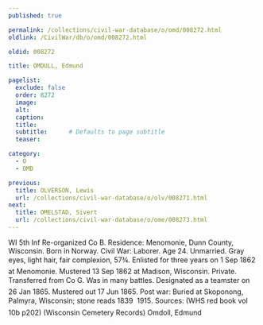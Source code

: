 ```yaml
---
published: true

permalink: /collections/civil-war-database/o/omd/008272.html
oldlink: /CivilWar/db/o/omd/008272.html

oldid: 008272

title: OMDULL, Edmund

pagelist:
  exclude: false
  order: 8272
  image: 
  alt:
  caption:
  title:
  subtitle:      # Defaults to page subtitle
  teaser:

category: 
  - O 
  - OMD

previous:
  title: OLVERSON, Lewis
  url: /collections/civil-war-database/o/olv/008271.html  
next:
  title: OMELSTAD, Sivert
  url: /collections/civil-war-database/o/ome/008273.html   
---
```

WI 5th Inf Re-organized Co B. Residence: Menomonie, Dunn County, Wisconsin. Born in Norway. Civil War: Laborer. Age 24. Unmarried. Gray eyes, light hair, fair complexion, 5&#146;7&frac34;&#148;. Enlisted for three years on 1 Sep 1862 at Menomonie. Mustered 13 Sep 1862 at Madison, Wisconsin. Private. Transferred from Co G. &#147;Was in many battles.&#148; Designated as a teamster on 26 Jan 1865. Mustered out 17 Jun 1865. Post war: Buried at Skoponong, Palmyra, Wisconsin; stone reads &#147;1839 &#150; 1915&#148;. Sources: (WHS red book vol 10b p202) (Wisconsin Cemetery Records) &#147;Omdoll, Edmund&#148;